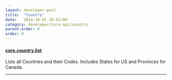 ```yaml
---
layout: developer-post
title:  "Country"
date:   2014-10-01 10:52:00
category: developer/core-api/country
parent-order: 6
order: 0
---
```


#### [core.country.list]({{site.absoluteurl}}developer/core-api/country/core.country.list)

Lists all Countries and their Codes. Includes States for US and Provinces for Canada.

***